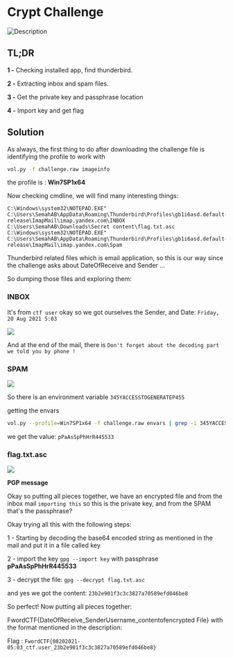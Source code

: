 # Crypt Challenge

![Description](https://i.imgur.com/bONs6u6.jpeg)

## TL;DR
**1 -** Checking installed app, find thunderbird.

**2 -** Extracting inbox and spam files.

**3 -** Get the private key and passphrase location

**4 -** Import key and get flag

## Solution

As always, the first thing to do after downloading the challenge file is identifying the profile to work with

```bash
vol.py -f challenge.raw imageinfo
```

the profile is : **Win7SP1x64**

Now checking cmdline, we will find many interesting things: 

```
C:\Windows\system32\NOTEPAD.EXE" C:\Users\SemahAB\AppData\Roaming\Thunderbird\Profiles\gb1i6asd.default-release\ImapMail\imap.yandex.com\INBOX
C:\Users\SemahAB\Downloads\Secret content\flag.txt.asc
C:\Windows\system32\NOTEPAD.EXE" C:\Users\SemahAB\AppData\Roaming\Thunderbird\Profiles\gb1i6asd.default-release\ImapMail\imap.yandex.com\Spam
```
Thunderbird related files which is email application, so this is our way since the challenge asks about DateOfReceive and Sender ...

So dumping those files and exploring them:

### INBOX

It's from ``ctf user`` okay so we got ourselves the Sender, and Date: ``Friday, 20 Aug 2021 5:03``

![](https://i.imgur.com/KTouqjB.jpeg)

And at the end of the mail, there is ``Don't forget about the decoding part we told you by phone !``

### SPAM

![](https://i.imgur.com/zrcAeRQ.jpeg)

So there is an environment variable ``345YACCESSTOGENERATEP455`` 

getting the envars 

```bash
vol.py --profile=Win7SP1x64 -f challenge.raw envars | grep -i 345YACCESSTOGENERATEP455
```

we get the value: ``pPaAsSpPhHrR445533`` 

### flag.txt.asc

![](https://i.imgur.com/kjxHSlJ.jpeg)

**PGP message**

Okay so putting all pieces together, we have an encrypted file and from the inbox mail ``importing this`` so this is the private key, and from the SPAM that's the passphrase?

Okay trying all this with the following steps: 

1 - Starting by decoding the base64 encoded string as mentioned in the mail and put it in a file called key

2 - import the key ``gpg --import key`` with passphrase **pPaAsSpPhHrR445533**

3 - decrypt the file: ``gpg --decrypt flag.txt.asc``

and yes we got the content: ``23b2e901f3c3c3827a70589efd046be8``

So perfect! Now putting all pieces together: 

FwordCTF{DateOfReceive_SenderUsername_contentofencrypted File} with the format mentioned in the description:

Flag : ``FwordCTF{08202021-05:03_ctf.user_23b2e901f3c3c3827a70589efd046be8}``
